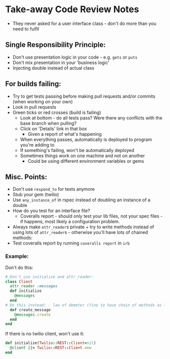 # Take-away Code Review Notes

* They never asked for a user interface class - don't do more than you need to fulfil

## Single Responsibility Principle:

* Don't use presentation logic in your code - e.g. `gets` or `puts`
* Don't mix presentation in your 'business logic'
* Injecting double instead of actual class

## For builds failing:
  * Try to get tests passing before making pull requests and/or commits (when working on your own)
  * Look in pull requests
  * Green ticks or red crosses (build is failing)
    * Look at bottom - do all tests pass? Were there any conflicts with the base branch when pulling?
    * Click on 'Details' link in that box
      * Given a report of what's happening
    * When everything passes, automatically is deployed to program you're adding to
    * If something's failing, won't be automatically deployed
    * Sometimes things work on one machine and not on another
      * Could be using different environment variables or gems

## Misc. Points:

* Don't use `respond_to` for tests anymore
* Stub your gem (twilio)
* Use `any_instance_of` in rspec instead of doubling an instance of a double
* How do you test for an interface file?
  * Coveralls report - should only test your lib files, not your spec files - if happens, most likely a configuration problem.
* Always make `attr_reader`s private + try to write methods instead of using lots of `attr_reader`s - otherwise you'll have lots of chained methods:
* Test coveralls report by running `coveralls report` in `irb`

### Example:

Don't do this:
```ruby
# Don't use initialize and attr_reader:
class Client
  attr_reader :messages
  def initialize
    @messages
  end
# Do this instead: - law of demeter (fine to have chain of methods as long as they're being called on only one object)
  def create_message
    @messages.create
  end
end
```

If there is no twilio client, won't use it:

```ruby
def initialize(Twilio::REST::Client=nil)
  @client ||= Twilio::REST::Client.new
end
```
